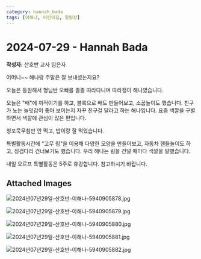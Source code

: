```yaml
---
category: hannah_bada
tags: [이해나, 어린이집, 알림장]
---
```


# 2024-07-29 - Hannah Bada

**작성자:** 산호반 교사 임은자  

어머니~~ 해나랑 주말은 잘 보내셨는지요?

오늘은 등원해서 형님반 오빠를 졸졸 따라다니며 따라쟁이 해나였습니다.

오늘은 "배"에 끼적이기를 하고, 블록으로 배도 만들어보고, 소꿉놀이도 했습니다. 친구가 노는 놀잇감이 좋아 보이는지 자꾸 친구걸 달라고 하는 해나입니다.  요즘 색깔을 구별하면서 색깔에 관심이 많은 편입니다.

청포묵무침만 안 먹고, 밥이랑 잘 먹었습니다.

특별활동시간에 "고무 링"을 이용해 다양한 모양을 만들어보고, 자동차 핸들놀이도 하고, 징검다리 건너보기도 했습니다. 우리 해나는 링을 건널 때마다 색깔을 말했습니다.

내일 오르프 특별활동은 5주로 휴강합니다. 참고하시기 바랍니다.

## Attached Images
![2024년07년29일-산호반-이해나-5940905878.jpg](d:\Users\hannah\Downloads\kids\photo\2024년07년29일-산호반-이해나-5940905878.jpg)

![2024년07년29일-산호반-이해나-5940905879.jpg](d:\Users\hannah\Downloads\kids\photo\2024년07년29일-산호반-이해나-5940905879.jpg)

![2024년07년29일-산호반-이해나-5940905880.jpg](d:\Users\hannah\Downloads\kids\photo\2024년07년29일-산호반-이해나-5940905880.jpg)

![2024년07년29일-산호반-이해나-5940905881.jpg](d:\Users\hannah\Downloads\kids\photo\2024년07년29일-산호반-이해나-5940905881.jpg)

![2024년07년29일-산호반-이해나-5940905882.jpg](d:\Users\hannah\Downloads\kids\photo\2024년07년29일-산호반-이해나-5940905882.jpg)

